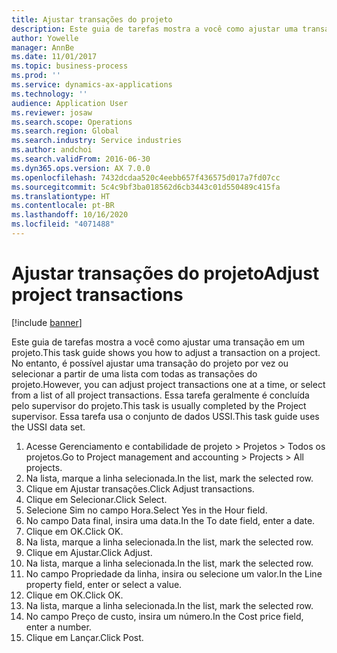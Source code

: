 ```yaml
---
title: Ajustar transações do projeto
description: Este guia de tarefas mostra a você como ajustar uma transação em um projeto.
author: Yowelle
manager: AnnBe
ms.date: 11/01/2017
ms.topic: business-process
ms.prod: ''
ms.service: dynamics-ax-applications
ms.technology: ''
audience: Application User
ms.reviewer: josaw
ms.search.scope: Operations
ms.search.region: Global
ms.search.industry: Service industries
ms.author: andchoi
ms.search.validFrom: 2016-06-30
ms.dyn365.ops.version: AX 7.0.0
ms.openlocfilehash: 7432dcdaa520c4eebb657f436575d017a7fd07cc
ms.sourcegitcommit: 5c4c9bf3ba018562d6cb3443c01d550489c415fa
ms.translationtype: HT
ms.contentlocale: pt-BR
ms.lasthandoff: 10/16/2020
ms.locfileid: "4071488"
---
```

# <a name="adjust-project-transactions"></a><span data-ttu-id="66fb4-103">Ajustar transações do projeto</span><span class="sxs-lookup"><span data-stu-id="66fb4-103">Adjust project transactions</span></span>

[!include [banner](../../includes/banner.md)]

<span data-ttu-id="66fb4-104">Este guia de tarefas mostra a você como ajustar uma transação em um projeto.</span><span class="sxs-lookup"><span data-stu-id="66fb4-104">This task guide shows you how to adjust a transaction on a project.</span></span> <span data-ttu-id="66fb4-105">No entanto, é possível ajustar uma transação do projeto por vez ou selecionar a partir de uma lista com todas as transações do projeto.</span><span class="sxs-lookup"><span data-stu-id="66fb4-105">However, you can adjust project transactions one at a time, or select from a list of all project transactions.</span></span> <span data-ttu-id="66fb4-106">Essa tarefa geralmente é concluída pelo supervisor do projeto.</span><span class="sxs-lookup"><span data-stu-id="66fb4-106">This task is usually completed by the Project supervisor.</span></span> <span data-ttu-id="66fb4-107">Essa tarefa usa o conjunto de dados USSI.</span><span class="sxs-lookup"><span data-stu-id="66fb4-107">This task guide uses the USSI data set.</span></span>

1. <span data-ttu-id="66fb4-108">Acesse Gerenciamento e contabilidade de projeto > Projetos > Todos os projetos.</span><span class="sxs-lookup"><span data-stu-id="66fb4-108">Go to Project management and accounting > Projects > All projects.</span></span> 
2. <span data-ttu-id="66fb4-109">Na lista, marque a linha selecionada.</span><span class="sxs-lookup"><span data-stu-id="66fb4-109">In the list, mark the selected row.</span></span> 
3. <span data-ttu-id="66fb4-110">Clique em Ajustar transações.</span><span class="sxs-lookup"><span data-stu-id="66fb4-110">Click Adjust transactions.</span></span> 
4. <span data-ttu-id="66fb4-111">Clique em Selecionar.</span><span class="sxs-lookup"><span data-stu-id="66fb4-111">Click Select.</span></span> 
5. <span data-ttu-id="66fb4-112">Selecione Sim no campo Hora.</span><span class="sxs-lookup"><span data-stu-id="66fb4-112">Select Yes in the Hour field.</span></span> 
6. <span data-ttu-id="66fb4-113">No campo Data final, insira uma data.</span><span class="sxs-lookup"><span data-stu-id="66fb4-113">In the To date field, enter a date.</span></span> 
7. <span data-ttu-id="66fb4-114">Clique em OK.</span><span class="sxs-lookup"><span data-stu-id="66fb4-114">Click OK.</span></span> 
8. <span data-ttu-id="66fb4-115">Na lista, marque a linha selecionada.</span><span class="sxs-lookup"><span data-stu-id="66fb4-115">In the list, mark the selected row.</span></span> 
9. <span data-ttu-id="66fb4-116">Clique em Ajustar.</span><span class="sxs-lookup"><span data-stu-id="66fb4-116">Click Adjust.</span></span> 
10. <span data-ttu-id="66fb4-117">Na lista, marque a linha selecionada.</span><span class="sxs-lookup"><span data-stu-id="66fb4-117">In the list, mark the selected row.</span></span> 
11. <span data-ttu-id="66fb4-118">No campo Propriedade da linha, insira ou selecione um valor.</span><span class="sxs-lookup"><span data-stu-id="66fb4-118">In the Line property field, enter or select a value.</span></span> 
12. <span data-ttu-id="66fb4-119">Clique em OK.</span><span class="sxs-lookup"><span data-stu-id="66fb4-119">Click OK.</span></span> 
13. <span data-ttu-id="66fb4-120">Na lista, marque a linha selecionada.</span><span class="sxs-lookup"><span data-stu-id="66fb4-120">In the list, mark the selected row.</span></span> 
14. <span data-ttu-id="66fb4-121">No campo Preço de custo, insira um número.</span><span class="sxs-lookup"><span data-stu-id="66fb4-121">In the Cost price field, enter a number.</span></span> 
15. <span data-ttu-id="66fb4-122">Clique em Lançar.</span><span class="sxs-lookup"><span data-stu-id="66fb4-122">Click Post.</span></span> 

